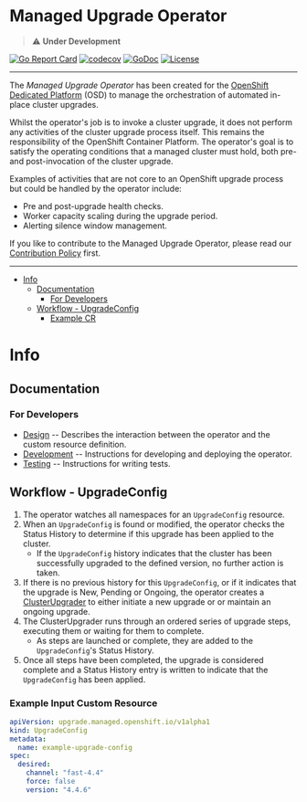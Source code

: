 # Managed Upgrade Operator

> :warning: **Under Development**

[![Go Report Card](https://goreportcard.com/badge/github.com/openshift/managed-upgrade-operator)](https://goreportcard.com/report/github.com/openshift/managed-upgrade-operator)
[![codecov](https://codecov.io/gh/openshift/managed-upgrade-operator/branch/master/graph/badge.svg)](https://codecov.io/gh/openshift/managed-upgrade-operator)
[![GoDoc](https://godoc.org/github.com/openshift/managed-upgrade-operator?status.svg)](https://pkg.go.dev/mod/github.com/openshift/managed-upgrade-operator)
[![License](https://img.shields.io/:license-apache-blue.svg)](http://www.apache.org/licenses/LICENSE-2.0.html)

----

The _Managed Upgrade Operator_ has been created for the [OpenShift Dedicated Platform](https://docs.openshift.com/dedicated/4/) (OSD) to manage the orchestration of automated in-place cluster upgrades.

Whilst the operator's job is to invoke a cluster upgrade, it does not perform any activities of the cluster upgrade process itself. This remains the responsibility of the OpenShift Container Platform. The operator's goal is to satisfy the operating conditions that a managed cluster must hold, both pre- and post-invocation of the cluster upgrade. 

Examples of activities that are not core to an OpenShift upgrade process but could be handled by the operator include:
 
* Pre and post-upgrade health checks.
* Worker capacity scaling during the upgrade period.
* Alerting silence window management.

If you like to contribute to the Managed Upgrade Operator, please read our [Contribution Policy](./docs/contributing.md) first.

----

* [Info](#info)
   * [Documentation](#documentation)
      * [For Developers](#for-developers)
   * [Workflow - UpgradeConfig](#workflow---upgradeconfig)
      * [Example CR](#example-input-custom-resource)
      
# Info

## Documentation

### For Developers

* [Design](./docs/design.md) -- Describes the interaction between the operator and the custom resource definition.
* [Development](./docs/development.md) -- Instructions for developing and deploying the operator. 
* [Testing](./docs/testing.md) -- Instructions for writing tests.

## Workflow - UpgradeConfig

1. The operator watches all namespaces for an `UpgradeConfig` resource.
2. When an `UpgradeConfig` is found or modified, the operator checks the Status History to determine if this upgrade has been applied to the cluster.
     * If the `UpgradeConfig` history indicates that the cluster has been successfully upgraded to the defined version, no further action is taken.
3. If there is no previous history for this `UpgradeConfig`, or if it indicates that the upgrade is New, Pending or Ongoing, the operator creates a [ClusterUpgrader](pkg/cluster_upgrader/cluster_upgrader.go) to either initiate a new upgrade or or maintain an ongoing upgrade.             
4. The ClusterUpgrader runs through an ordered series of upgrade steps, executing them or waiting for them to complete. 
     * As steps are launched or complete, they are added to the `UpgradeConfig`'s Status History. 
5. Once all steps have been completed, the upgrade is considered complete and a Status History entry is written to indicate that the `UpgradeConfig` has been applied.

### Example Input Custom Resource

```yaml
apiVersion: upgrade.managed.openshift.io/v1alpha1
kind: UpgradeConfig
metadata:
  name: example-upgrade-config
spec:
  desired:
    channel: "fast-4.4"
    force: false
    version: "4.4.6"
```
